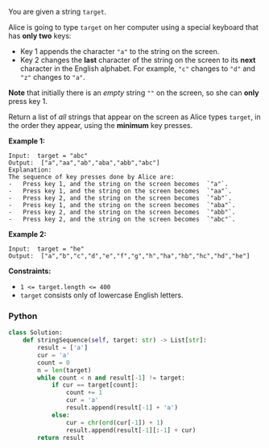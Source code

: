 You are given a string  `target`.

Alice is going to type  `target`  on her computer using a special keyboard that has  **only two**  keys:

- Key 1 appends the character  `"a"`  to the string on the screen.
- Key 2 changes the  **last**  character of the string on the screen to its  **next**  character in the English
  alphabet. For example,  `"c"`  changes to  `"d"`  and  `"z"`  changes to  `"a"`.

**Note**  that initially there is an  _empty_  string  `""`  on the screen, so she can  **only**  press key 1.

Return a list of  _all_  strings that appear on the screen as Alice types  `target`, in the order they appear, using the
**minimum**  key presses.

**Example 1:**

```
Input:  target = "abc"
Output:  ["a","aa","ab","aba","abb","abc"]
Explanation:
The sequence of key presses done by Alice are:
-   Press key 1, and the string on the screen becomes  `"a"`.
-   Press key 1, and the string on the screen becomes  `"aa"`.
-   Press key 2, and the string on the screen becomes  `"ab"`.
-   Press key 1, and the string on the screen becomes  `"aba"`.
-   Press key 2, and the string on the screen becomes  `"abb"`.
-   Press key 2, and the string on the screen becomes  `"abc"`.
```

**Example 2:**

```
Input:  target = "he"
Output:  ["a","b","c","d","e","f","g","h","ha","hb","hc","hd","he"]
```

**Constraints:**

- `1 <= target.length <= 400`
- `target`  consists only of lowercase English letters.

### Python

```python
class Solution:
    def stringSequence(self, target: str) -> List[str]:
        result = ['a']
        cur = 'a'
        count = 0
        n = len(target)
        while count < n and result[-1] != target:
            if cur == target[count]:
                count += 1
                cur = 'a'
                result.append(result[-1] + 'a')
            else:
                cur = chr(ord(cur[-1]) + 1)
                result.append(result[-1][:-1] + cur)
        return result
```